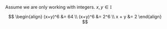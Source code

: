 Assume we are only working with integers.  $x,y \in \mathbb{I}$ 

$$
\begin{align}
(x+y)^6 &= 64 \\
(x+y)^6 &= 2^6 \\
x + y &= 2
\end{align}
$$
